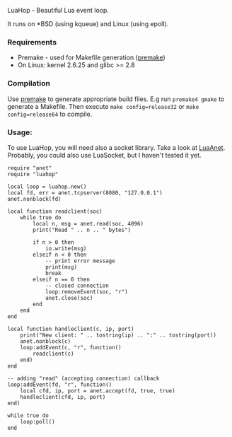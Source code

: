 LuaHop - Beautiful Lua event loop.

It runs on *BSD (using kqueue) and Linux (using epoll).

### Requirements

- Premake - used for Makefile generation ([premake](http://industriousone.com/premake))
- On Linux: kernel 2.6.25 and glibc >= 2.8

### Compilation

Use [premake](http://industriousone.com/premake) to generate appropriate build files. E.g run `premake4 gmake` to generate a Makefile. Then execute `make config=release32` or `make config=release64` to compile.

### Usage:

To use LuaHop, you will need also a socket library. Take a look at [LuaAnet](http://github.com/mako52/LuaAnet). Probably, you could also use LuaSocket, but I haven't tested it yet.

	require "anet"
	require "luahop"
	
	local loop = luahop.new()
	local fd, err = anet.tcpserver(8080, "127.0.0.1")
	anet.nonblock(fd)
	
	local function readclient(soc)
		while true do
			local n, msg = anet.read(soc, 4096)
			print("Read " .. n .. " bytes")
			
			if n > 0 then
				io.write(msg)
			elseif n < 0 then
				-- print error message
				print(msg)
				break
			elseif n == 0 then
				-- closed connection
				loop:removeEvent(soc, "r")
				anet.close(soc)
			end
		end
	end
	
	local function handleclient(c, ip, port)
		print("New client: " .. tostring(ip) .. ":" .. tostring(port))
		anet.nonblock(c)
		loop:addEvent(c, "r", function()
			readclient(c)
		end)
	end
	
	-- adding "read" (accepting connection) callback
	loop:addEvent(fd, "r", function()
		local cfd, ip, port = anet.accept(fd, true, true)
		handleclient(cfd, ip, port)
	end)
	
	while true do
		loop:poll()
	end

